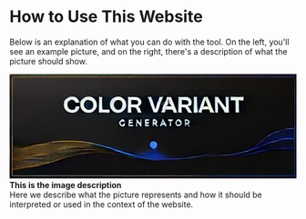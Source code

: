 # How to Use This Website

Below is an explanation of what you can do with the tool. On the left, you'll see an example picture, and on the right, there's a description of what the picture should show.

![Example Image](../../assets/images/CVGBanner.jpg)  
**This is the image description**  
Here we describe what the picture represents and how it should be interpreted or used in the context of the website.
